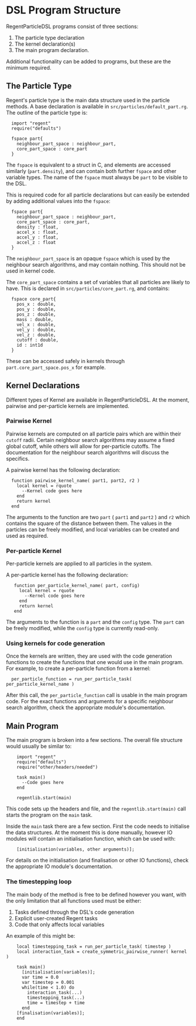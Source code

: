 # DSL Program Structure

RegentParticleDSL programs consist of three sections:

1. The particle type declaration
2. The kernel declaration(s)
3. The main program declaration.

Additional functionality can be added to programs, but these are the minimum required.

## The Particle Type

Regent's particle type is the main data structure used in the particle methods. A base declaration is
available in `src/particles/default_part.rg`. The outline of the particle type is:
```
  import "regent"
  require("defaults")
  
  fspace part{
    neighbour_part_space : neighbour_part,
    core_part_space : core_part
  }
```

The `fspace` is equivalent to a struct in C, and elements are accessed similarly (`part.density`), and can contain both
further `fspace` and other variable types. The name of the `fspace` must always be `part` to be visible to the DSL.

This is required code for all particle declarations but can easily be extended by adding additional values
into the `fspace`:
```
  fspace part{
    neighbour_part_space : neighbour_part,
    core_part_space : core_part,
    density : float,
    accel_x : float,
    accel_y : float,
    accel_z : float
  }
```

The `neighbour_part_space` is an opaque `fspace` which is used by the neighbour search algorithms, and may contain nothing. This should not be used in kernel code.

The `core_part_space` contains a set of variables that all particles are likely to have. This is declared in `src/particles/core_part.rg`,
and contains:
```
  fspace core_part{
    pos_x : double,
    pos_y : double,
    pos_z : double,
    mass : double,
    vel_x : double,
    vel_y : double,
    vel_z : double,
    cutoff : double,
    id : int1d
  }
```

These can be accessed safely in kernels through `part.core_part_space.pos_x` for example.


## Kernel Declarations
Different types of Kernel are available in RegentParticleDSL. At the moment, pairwise and per-particle kernels are implemented.

### Pairwise Kernel

Pairwise kernels are computed on all particle pairs which are within their `cutoff` radii. Certain neighbour search algorithms may
assume a fixed global cutoff, while others will allow for per-particle cutoffs. The documentation for the neighbour search algorithms 
will discuss the specifics.

A pairwise kernel has the following declaration:
```
  function pairwise_kernel_name( part1, part2, r2 )
    local kernel = rquote
      --Kernel code goes here
    end
    return kernel
  end
```

The arguments to the function are two `part` ( `part1` and `part2` ) and `r2` which contains the square of the distance between them.
The values in the particles can be freely modified, and local variables can be created and used as required.

### Per-particle Kernel

Per-particle kernels are applied to all particles in the system. 

A per-particle kernel has the following 
declaration:
```
   function per_particle_kernel_name( part, config)
     local kernel = rquote
       --Kernel code goes here
     end
     return kernel
   end
```

The arguments to the function is a `part` and the `config` type. The `part` can be freely modified, while the `config` type is currently read-only.

### Using kernels for code generation

Once the kernels are written, they are used with the code generation functions to create the functions that one would use in the main program.
For example, to create a per-particle function from a kernel:
```
  per_particle_function = run_per_particle_task( per_particle_kernel_name )
```

After this call, the `per_particle_function` call is usable in the main program code. For the exact functions and arguments for a specific neighbour search
algorithm, check the appropriate module's documentation.

## Main Program

The main program is broken into a few sections. 
The overall file structure would usually be similar to:
```
    import "regent"
    require("defaults")
    require("other/headers/needed")

    task main()
      --Code goes here
    end

    regentlib.start(main)
```

This code sets up the headers and file, and the `regentlib.start(main)` call starts the program on the `main` task.

Inside the `main` task there are a few section. First the code needs to initialise the data structures. At the moment this is done manually, however 
IO modules will contain an initialisation function, which can be used with:
```
    [initialisation(variables, other arguments)];
```

For details on the initialisation (and finalisation or other IO functions), check the appropriate IO module's documentation.

### The timestepping loop

The main body of the method is free to be defined however you want, with the only limitation that all functions used must be either:
1. Tasks defined through the DSL's code generation
2. Explicit user-created Regent tasks
3. Code that only affects local variables

An example of this 
might be:
```
    local timestepping_task = run_per_particle_task( timestep )
    local interaction_task = create_symmetric_pairwise_runner( kernel )

    task main()
      [initialisation(variables)];
      var time = 0.0
      var timestep = 0.001
      while(time < 1.0) do
        interaction_task(...)
        timestepping_task(...)
        time = timestep + time
      end
    [finalisation(variables)];
    end
``` 

